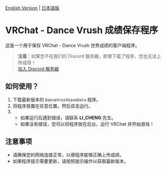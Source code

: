 [English Version](https://github.com/BILILICHENG/DanceVrushSaveData/blob/main/README-en.md) | [日本語版](https://github.com/BILILICHENG/DanceVrushSaveData/blob/main/README-jp.md)

# VRChat - Dance Vrush 成绩保存程序

这是一个用于保存 VRChat - Dance Vrush 世界成绩的客户端程序。

> **注意**：如果您不在我们的 Discord 服务器，即使下载了程序，您也无法上传成绩！  
> [加入 Discord 服务器](https://20070615.xyz/discord)

## 如何使用？
1. 下载最新版本的 `DanceVrushSaveData` 程序。
2. 将程序放置在任意位置，然后双击运行。
3. 
   - 如果运行后遇到错误，请联系 **LI_CHENG** 先生。
   - 如果没有错误，您可以将程序放在后台，运行 VRChat 并开始游戏！

## 注意事项
- 请确保您的网络连接正常，以便程序能够正确上传成绩。
- 如果程序提示需要更新，请按照提示操作以获取最新版本。
